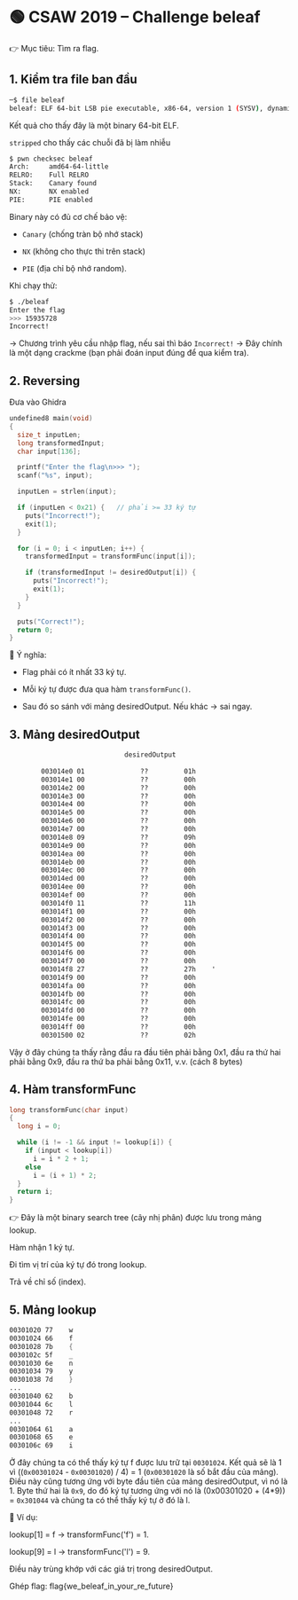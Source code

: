 # 🟢 CSAW 2019 – Challenge beleaf

👉 Mục tiêu: Tìm ra flag.

## 1. Kiểm tra file ban đầu

```bash
─$ file beleaf 
beleaf: ELF 64-bit LSB pie executable, x86-64, version 1 (SYSV), dynamically linked, interpreter /lib64/ld-linux-x86-64.so.2, for GNU/Linux 3.2.0, BuildID[sha1]=6d305eed7c9bebbaa60b67403a6c6f2b36de3ca4, stripped
```

Kết quả cho thấy đây là một binary 64-bit ELF.

`stripped` cho thấy các chuỗi đã bị làm nhiễu


```bash
$ pwn checksec beleaf
Arch:     amd64-64-little
RELRO:    Full RELRO
Stack:    Canary found
NX:       NX enabled
PIE:      PIE enabled
```

Binary này có đủ cơ chế bảo vệ:

- `Canary` (chống tràn bộ nhớ stack)

- `NX` (không cho thực thi trên stack)

- `PIE` (địa chỉ bộ nhớ random).

Khi chạy thử:

```bash
$ ./beleaf
Enter the flag
>>> 15935728
Incorrect!
```

→ Chương trình yêu cầu nhập flag, nếu sai thì báo `Incorrect!` → Đây chính là một dạng crackme (bạn phải đoán input đúng để qua kiểm tra).

## 2. Reversing

Đưa vào Ghidra 

```c
undefined8 main(void)
{
  size_t inputLen;
  long transformedInput;
  char input[136];

  printf("Enter the flag\n>>> ");
  scanf("%s", input);

  inputLen = strlen(input);

  if (inputLen < 0x21) {   // phải >= 33 ký tự
    puts("Incorrect!");
    exit(1);
  }

  for (i = 0; i < inputLen; i++) {
    transformedInput = transformFunc(input[i]);

    if (transformedInput != desiredOutput[i]) {
      puts("Incorrect!");
      exit(1);
    }
  }

  puts("Correct!");
  return 0;
}
```

📌 Ý nghĩa:

- Flag phải có ít nhất 33 ký tự.

- Mỗi ký tự được đưa qua hàm `transformFunc()`.

- Sau đó so sánh với mảng desiredOutput. Nếu khác → sai ngay.

## 3. Mảng desiredOutput

```asm
                             desiredOutput                                   XREF[2]:     main:0010096b(*),
                                                                                          main:00100972(R)  
        003014e0 01              ??         01h
        003014e1 00              ??         00h
        003014e2 00              ??         00h
        003014e3 00              ??         00h
        003014e4 00              ??         00h
        003014e5 00              ??         00h
        003014e6 00              ??         00h
        003014e7 00              ??         00h
        003014e8 09              ??         09h
        003014e9 00              ??         00h
        003014ea 00              ??         00h
        003014eb 00              ??         00h
        003014ec 00              ??         00h
        003014ed 00              ??         00h
        003014ee 00              ??         00h
        003014ef 00              ??         00h
        003014f0 11              ??         11h
        003014f1 00              ??         00h
        003014f2 00              ??         00h
        003014f3 00              ??         00h
        003014f4 00              ??         00h
        003014f5 00              ??         00h
        003014f6 00              ??         00h
        003014f7 00              ??         00h
        003014f8 27              ??         27h    '
        003014f9 00              ??         00h
        003014fa 00              ??         00h
        003014fb 00              ??         00h
        003014fc 00              ??         00h
        003014fd 00              ??         00h
        003014fe 00              ??         00h
        003014ff 00              ??         00h
        00301500 02              ??         02h
```
Vậy ở đây chúng ta thấy rằng đầu ra đầu tiên phải bằng 0x1, đầu ra thứ hai phải bằng 0x9, đầu ra thứ ba phải bằng 0x11, v.v. (cách 8 bytes)

##  4. Hàm transformFunc

```c
long transformFunc(char input)
{
  long i = 0;

  while (i != -1 && input != lookup[i]) {
    if (input < lookup[i])
      i = i * 2 + 1;
    else
      i = (i + 1) * 2;
  }
  return i;
}
```

👉 Đây là một binary search tree (cây nhị phân) được lưu trong mảng lookup.

Hàm nhận 1 ký tự.

Đi tìm vị trí của ký tự đó trong lookup.

Trả về chỉ số (index).

## 5. Mảng lookup

```asm
00301020 77    w
00301024 66    f
00301028 7b    {
0030102c 5f    _
00301030 6e    n
00301034 79    y
00301038 7d    }
...
00301040 62    b
00301044 6c    l
00301048 72    r
...
00301064 61    a
00301068 65    e
0030106c 69    i
```

Ở đây chúng ta có thể thấy ký tự f được lưu trữ tại `00301024`. Kết quả sẽ là 1 vì ((`0x00301024` - `0x00301020`) / 4) = 1 (`0x00301020` là số bắt đầu của mảng). Điều này cũng tương ứng với byte đầu tiên của mảng desiredOutput, vì nó là 1. Byte thứ hai là `0x9`, do đó ký tự tương ứng với nó là (0x00301020 + (4*9)) = `0x301044` và chúng ta có thể thấy ký tự ở đó là l.

📌 Ví dụ:

lookup[1] = f → transformFunc('f') = 1.

lookup[9] = l → transformFunc('l') = 9.

Điều này trùng khớp với các giá trị trong desiredOutput.

Ghép flag: flag{we_beleaf_in_your_re_future}







